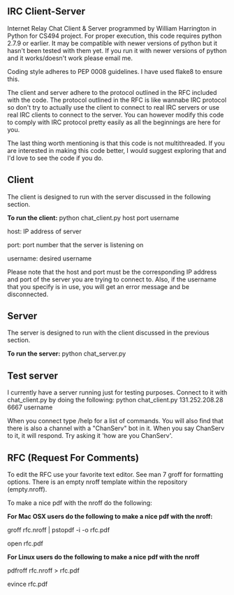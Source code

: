 ## IRC Client-Server

Internet Relay Chat Client & Server programmed by William Harrington in Python for CS494 project. For proper execution, this code requires python 2.7.9 or earlier. 
It may be compatible with newer versions of python but it hasn't been tested with them yet.
If you run it with newer versions of python and it works/doesn't work please email me.


Coding style adheres to PEP 0008 guidelines. I have used flake8 to ensure this.


The client and server adhere to the protocol outlined in the RFC included with the code.
The protocol outlined in the RFC is like wannabe IRC protocol so don't try to actually use the client to connect to real IRC servers or use real IRC clients to connect to the server.
You can however modify this code to comply with IRC protocol pretty easily as all the beginnings are here for you.


The last thing worth mentioning is that this code is not multithreaded. If you are interested in making this code better, I would suggest exploring that and I'd love to see the code if you do.

## Client
The client is designed to run with the server discussed in the following section.

**To run the client:**
python chat_client.py host port username

host: IP address of server

port: port number that the server is listening on

username: desired username

Please note that the host and port must be the corresponding IP address and port of the server you are trying to connect to.
Also, if the username that you specify is in use, you will get an error message and be disconnected.

## Server
The server is designed to run with the client discussed in the previous section.

**To run the server:**
python chat_server.py

## Test server

I currently have a server running just for testing purposes. Connect to it with chat_client.py by doing the following: python chat_client.py 131.252.208.28 6667 username

When you connect type /help for a list of commands.
You will also find that there is also a channel with a "ChanServ" bot in it. 
When you say ChanServ to it, it will respond. Try asking it 'how are you ChanServ'.

## RFC (Request For Comments)

To edit the RFC use your favorite text editor. See man 7 groff for formatting options. There is an empty nroff template within the repository (empty.nroff).

To make a nice pdf with the nroff do the following:

**For Mac OSX users do the following to make a nice pdf with the nroff:**


groff rfc.nroff | pstopdf -i -o rfc.pdf


open rfc.pdf

**For Linux users do the following to make a nice pdf with the nroff**

pdfroff rfc.nroff > rfc.pdf

evince rfc.pdf